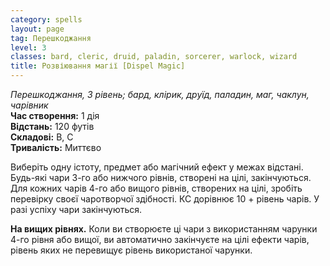 ```yaml
---
category: spells
layout: page
tag: Перешкоджання
level: 3
classes: bard, cleric, druid, paladin, sorcerer, warlock, wizard
title: Розвіювання магії [Dispel Magic]
---
```


_Перешкоджання, 3 рівень; бард, клірик, друїд, паладин, маг, чаклун, чарівник_     
**Час створення:** 1 дія    
**Відстань:** 120 футів    
**Складові:** В, С    
**Тривалість:** Миттєво    

Виберіть одну істоту, предмет або магічний ефект у межах відстані. Будь-які чари 3-го або нижчого рівнів, створені на цілі, закінчуються. Для кожних чарів 4-го або вищого рівнів, створених на цілі, зробіть перевірку своєї чаротворчої здібності. КС дорівнює 10 + рівень чарів. У разі успіху чари закінчуються.   

**На вищих рівнях.** Коли ви створюєте ці чари з використанням чарунки 4-го рівня або вищої, ви автоматично закінчуєте на цілі ефекти чарів, рівень яких не перевищує рівень використаної чарунки. 
